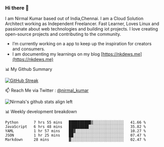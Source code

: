 ### Hi there 👋

 I am Nirmal Kumar based out of India,Chennai. I am a Cloud Solution Architect working as Independent Freelancer. Fast Learner, Loves Linux and passionate about web technologies and building iot projects. I love creating open-source projects and contributing to the community.

- I’m currently working on a app to keep up the inspiration for creators and consumers.
- I am documenting my learnings on my blog [https://nkdews.me](https://nkdews.me)


📊 My Github Summary

[![GitHub Streak](https://github-readme-streak-stats.herokuapp.com?user=nk-gears&theme=dark&hide_border=true&date_format=M%20j%5B%2C%20Y%5D)](https://git.io/streak-stats)


📫 Reach Me via  Twitter : [@nirmal_kumar](https://twitter.com/nirmal_kumar)

![Nirmals's github stats align left](https://github-readme-stats.vercel.app/api?username=nk-gears&show_icons=true)


📊 Weekly development breakdown

<!--START_SECTION:waka-->
```text
Python       7 hrs 55 mins   ██████████▒░░░░░░░░░░░░░░   41.66 % 
JavaScript   6 hrs 48 mins   █████████░░░░░░░░░░░░░░░░   35.82 % 
YAML         1 hr 57 mins    ██▓░░░░░░░░░░░░░░░░░░░░░░   10.27 % 
JSON         1 hr 25 mins    ██░░░░░░░░░░░░░░░░░░░░░░░   07.47 % 
Markdown     28 mins         ▓░░░░░░░░░░░░░░░░░░░░░░░░   02.47 % 
```
<!--END_SECTION:waka-->



